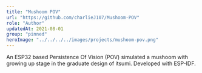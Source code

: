 ```yaml
---
title: "Mushoom POV"
url: "https://github.com/charlieJ107/Mushoom-POV"
role: "Author"
updatedAt: 2021-08-01
group: "pinned"
heroImage: "../../../../images/projects/mushoom-pov.png"
---
```


An ESP32 based Persistence Of Vision (POV) simulated a mushoom with growing up stage in the graduate design of itsumi. Developed with ESP-IDF.